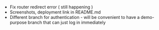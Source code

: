 - Fix router redirect error ( still happening )
- Screenshots, deployment link in README.md
- Different branch for authentication - will be convenient to have a demo-purpose branch that can just log in immediately
